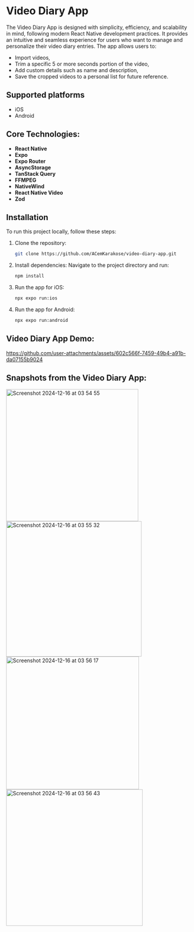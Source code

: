 # Video Diary App

The Video Diary App is designed with simplicity, efficiency, and scalability in mind, following modern React Native development practices. It provides an intuitive and seamless experience for users who want to manage and personalize their video diary entries. The app allows users to:
* Import videos,
* Trim a specific 5 or more seconds portion of the video,
* Add custom details such as name and description,
* Save the cropped videos to a personal list for future reference.


## Supported platforms
* iOS
* Android

## Core Technologies:
- **React Native**
- **Expo**
- **Expo Router**
- **AsyncStorage**
- **TanStack Query**
- **FFMPEG**
- **NativeWind**
- **React Native Video**
- **Zod**



## Installation

To run this project locally, follow these steps:

1. Clone the repository:
   ```bash
   git clone https://github.com/ACemKarakose/video-diary-app.git

2. Install dependencies: Navigate to the project directory and run:
   ```bash
   npm install
   
3. Run the app for iOS:
   ```bash
   npx expo run:ios

4. Run the app for Android:
   ```bash
   npx expo run:android

## Video Diary App Demo: 
https://github.com/user-attachments/assets/602c566f-7459-49b4-a91b-da07155b9024

## Snapshots from the Video Diary App: 
<img width="357" alt="Screenshot 2024-12-16 at 03 54 55" src="https://github.com/user-attachments/assets/96dc7570-e876-4f08-a5b1-e1a34dfd6a30" />
<img width="366" alt="Screenshot 2024-12-16 at 03 55 32" src="https://github.com/user-attachments/assets/39b83158-bd03-4fd1-9189-81f6de22b033" />
<img width="359" alt="Screenshot 2024-12-16 at 03 56 17" src="https://github.com/user-attachments/assets/aaec763e-81e0-4915-8de7-43467e3a15f2" />
<img width="369" alt="Screenshot 2024-12-16 at 03 56 43" src="https://github.com/user-attachments/assets/483e0c67-c27f-4635-a242-0174e72880c8" />


